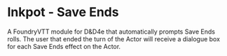 # Inkpot - Save Ends

A FoundryVTT module for D&D4e that automatically prompts Save Ends rolls. The user that ended the turn of the Actor will receive a dialogue box for each Save Ends effect on the Actor.
